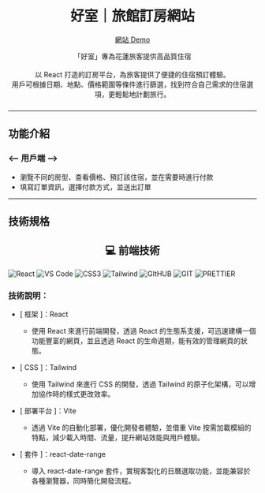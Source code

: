 <p align="center">
  <a href="https://github.com/soplee2022/Booking_Web_with_React.git">
  </a>
</p>

<h1 align="center" style="font-weight: 700">好室｜旅館訂房網站</h1>

<div align="center" style="margin-bottom:24px">

  <a href="https://soplee2022.github.io/Booking_Web_with_React/">
  網站 Demo
  </a>

<br>
<p>
「好室」專為花蓮旅客提供高品質住宿<br>
  <br>
以 React 打造的訂房平台，為旅客提供了便捷的住宿預訂體驗。<br>
用戶可根據日期、地點、價格範圍等條件進行篩選，找到符合自己需求的住宿選項，更輕鬆地計劃旅行。
</p>
</div>

---
## 功能介紹

### <-- 用戶端 -->

- 瀏覽不同的房型、查看價格、預訂該住宿，並在需要時進行付款
- 填寫訂單資訊，選擇付款方式，並送出訂單

---

## 技術規格

<h2 align="center">💻 前端技術</h2>
 <p>
  <img alt="React" src="https://img.shields.io/badge/React-20232A?style=for-the-badge&logo=react&logoColor=61DAFB" />
  <img alt="VS Code" src="https://img.shields.io/badge/Visual_Studio_Code-0078D4?style=for-the-badge&logo=visual%20studio%20code&logoColor=white" />
  <img alt="CSS3" src="https://img.shields.io/badge/CSS3-1572B6?style=for-the-badge&logo=css3&logoColor=white" />
  <img alt="Tailwind" src="https://img.shields.io/badge/Tailwind_CSS-38B2AC?style=for-the-badge&logo=tailwind-css&logoColor=white" />
  <img alt="GItHUB" src="https://img.shields.io/badge/GitHub-100000?style=for-the-badge&logo=github&logoColor=white" />
  <img alt="GIT" src="https://img.shields.io/badge/GIT-E44C30?style=for-the-badge&logo=git&logoColor=white" />
  <img alt="PRETTIER" src="https://img.shields.io/badge/prettier-1A2C34?style=for-the-badge&logo=prettier&logoColor=F7BA3E" />

### 技術說明：

* [ 框架 ]：React
    * 使用 React 來進行前端開發，透過 React 的生態系支援，可迅速建構一個功能豐富的網頁，並且透過 React 的生命週期，能有效的管理網頁的狀態。

* [ CSS ]：Tailwind
    * 使用 Tailwind 來進行 CSS 的開發，透過 Tailwind 的原子化架構，可以增加協作時的樣式更改效率。

* [ 部署平台 ]：Vite
    * 透過 Vite 的自動化部署，優化開發者體驗，並借重 Vite 按需加載模組的特點，減少載入時間、流量，提升網站效能與用戶體驗。

* [ 套件 ]：react-date-range
    * 導入 react-date-range 套件，實現客製化的日曆選取功能，並能兼容於各種瀏覽器，同時簡化開發流程。
</p>


